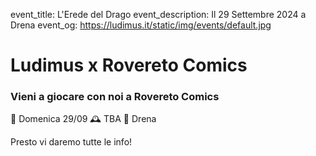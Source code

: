 event_title: L'Erede del Drago
event_description: Il 29 Settembre 2024 a Drena
event_og: https://ludimus.it/static/img/events/default.jpg

# Ludimus x Rovereto Comics

### Vieni a giocare con noi a Rovereto Comics

📅 Domenica 29/09
🕰 TBA
📍 Drena

Presto vi daremo tutte le info!
